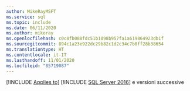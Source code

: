 ```yaml
---
author: MikeRayMSFT
ms.service: sql
ms.topic: include
ms.date: 06/11/2020
ms.author: mikeray
ms.openlocfilehash: c0c8fb088fdc51b1098b957fa1a619864923db1f
ms.sourcegitcommit: 894c1a23e922dc29b82c1d2c34c7b0ff28b38654
ms.translationtype: HT
ms.contentlocale: it-IT
ms.lasthandoff: 11/01/2020
ms.locfileid: "85719087"
---
```

[!INCLUDE [Applies to](../../includes/applies-md.md)] [!INCLUDE [SQL Server 2016](_ss2016.md)] e versioni successive 